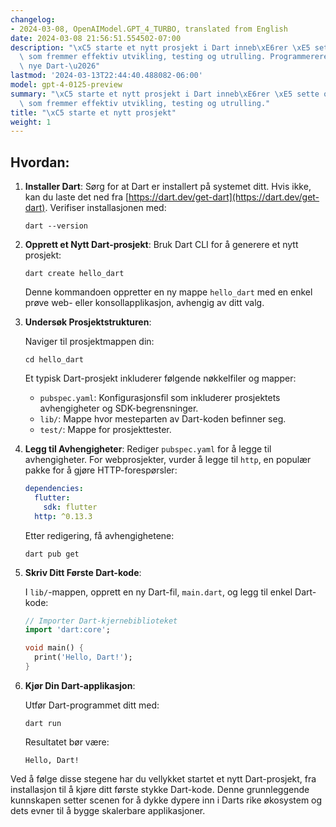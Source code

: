 ```yaml
---
changelog:
- 2024-03-08, OpenAIModel.GPT_4_TURBO, translated from English
date: 2024-03-08 21:56:51.554502-07:00
description: "\xC5 starte et nytt prosjekt i Dart inneb\xE6rer \xE5 sette opp et milj\xF8\
  \ som fremmer effektiv utvikling, testing og utrulling. Programmerere initierer\
  \ nye Dart-\u2026"
lastmod: '2024-03-13T22:44:40.488082-06:00'
model: gpt-4-0125-preview
summary: "\xC5 starte et nytt prosjekt i Dart inneb\xE6rer \xE5 sette opp et milj\xF8\
  \ som fremmer effektiv utvikling, testing og utrulling."
title: "\xC5 starte et nytt prosjekt"
weight: 1
---
```


## Hvordan:
1. **Installer Dart**:
   Sørg for at Dart er installert på systemet ditt. Hvis ikke, kan du laste det ned fra [https://dart.dev/get-dart](https://dart.dev/get-dart). Verifiser installasjonen med:

   ```shell
   dart --version
   ```

2. **Opprett et Nytt Dart-prosjekt**:
   Bruk Dart CLI for å generere et nytt prosjekt:

   ```shell
   dart create hello_dart
   ```

   Denne kommandoen oppretter en ny mappe `hello_dart` med en enkel prøve web- eller konsollapplikasjon, avhengig av ditt valg.

3. **Undersøk Prosjektstrukturen**:

   Naviger til prosjektmappen din:

   ```shell
   cd hello_dart
   ```

   Et typisk Dart-prosjekt inkluderer følgende nøkkelfiler og mapper:

   - `pubspec.yaml`: Konfigurasjonsfil som inkluderer prosjektets avhengigheter og SDK-begrensninger.
   - `lib/`: Mappe hvor mesteparten av Dart-koden befinner seg.
   - `test/`: Mappe for prosjekttester.

4. **Legg til Avhengigheter**:
   Rediger `pubspec.yaml` for å legge til avhengigheter. For webprosjekter, vurder å legge til `http`, en populær pakke for å gjøre HTTP-forespørsler:

   ```yaml
   dependencies:
     flutter:
       sdk: flutter
     http: ^0.13.3
   ```

   Etter redigering, få avhengighetene:

   ```shell
   dart pub get
   ```

5. **Skriv Ditt Første Dart-kode**:

   I `lib/`-mappen, opprett en ny Dart-fil, `main.dart`, og legg til enkel Dart-kode:

   ```dart
   // Importer Dart-kjernebiblioteket
   import 'dart:core';

   void main() {
     print('Hello, Dart!');
   }
   ```

6. **Kjør Din Dart-applikasjon**:

   Utfør Dart-programmet ditt med:

   ```shell
   dart run
   ```

   Resultatet bør være:

   ```
   Hello, Dart!
   ```

Ved å følge disse stegene har du vellykket startet et nytt Dart-prosjekt, fra installasjon til å kjøre ditt første stykke Dart-kode. Denne grunnleggende kunnskapen setter scenen for å dykke dypere inn i Darts rike økosystem og dets evner til å bygge skalerbare applikasjoner.
